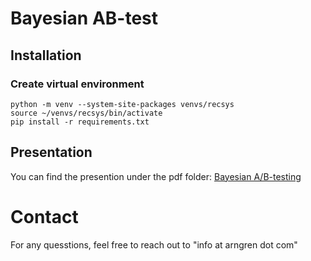 # Bayesian AB-test

## Installation

### Create virtual environment
    python -m venv --system-site-packages venvs/recsys
    source ~/venvs/recsys/bin/activate
    pip install -r requirements.txt 


## Presentation
You can find the presention under the pdf folder: [Bayesian A/B-testing](pdf/Bayesian%20AB-testing.pdf)


# Contact
For any quesstions, feel free to reach out to "info at arngren dot com"